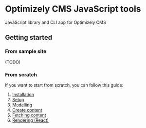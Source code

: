# Optimizely CMS JavaScript tools

JavaScript library and CLI app for Optimizely CMS

## Getting started

### From sample site

(TODO)

<!--

The easiest way to get started is using the sample site based on Next.js, which showcases both the SDK and CLI
-->

### From scratch

If you want to start from scratch, you can follow this guide:

1. [Installation](./docs/1-installation.md)
2. [Setup](./docs/2-setup.md)
3. [Modelling](./docs/3-modelling.md)
4. [Create content](./docs/4-create-content.md)
5. [Fetching content](./docs/5-fetching.md)
6. [Rendering (React)](./docs/6-rendering-react.md)
